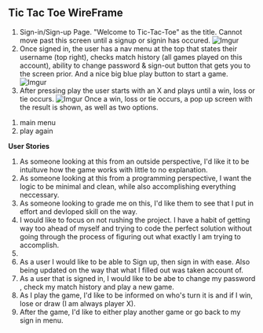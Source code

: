 ## Tic Tac Toe WireFrame

1) Sign-in/Sign-up Page. "Welcome to Tic-Tac-Toe" as the title. Cannot move past this screen until a signup or signin has occured.
![Imgur](https://imgur.com/Jd3F98w.jpg)
2) Once signed in, the user has a nav menu at the top that states their username (top right), checks match history (all games played on this account), ability to change password & sign-out button that gets you to the screen prior. And a nice big blue play button to start a game.
![Imgur](https://imgur.com/Jl0kIDI.jpg)
3) After pressing play the user starts with an X and plays until a win, loss or tie occurs.
![Imgur](https://imgur.com/rxlLUAu.jpg)
Once a win, loss or tie occurs, a pop up screen with the result is shown, as well as two options.
1. main menu
2. play again

**User Stories**

1. As someone looking at this from an outside perspective, I'd like it to be intuituve how the game works with little to no explanation.
2. As someone looking at this from a programming perspective, I want the logic to be minimal and clean, while also accomplishing everything neccessary.
3. As someone looking to grade me on this, I'd like them to see that I put in effort and devloped skill on the way.
4. I would like to focus on not rushing the project. I have a habit of getting way too ahead of myself and trying to code the perfect solution without going through the process of figuring out what exactly I am trying to accomplish.
5. 
5. As a user I would like to be able to Sign up, then sign in with ease. Also being updated on the way that what I filled out was taken account of.
6. As a user that is signed in, I would like to be abe to change my password , check my match history and play a new game.
7. As I play the game, I'd like to be informed on who's turn it is and if I win, lose or draw (I am always player X).
8. After the game, I'd like to either play another game or go back to my sign in menu.
